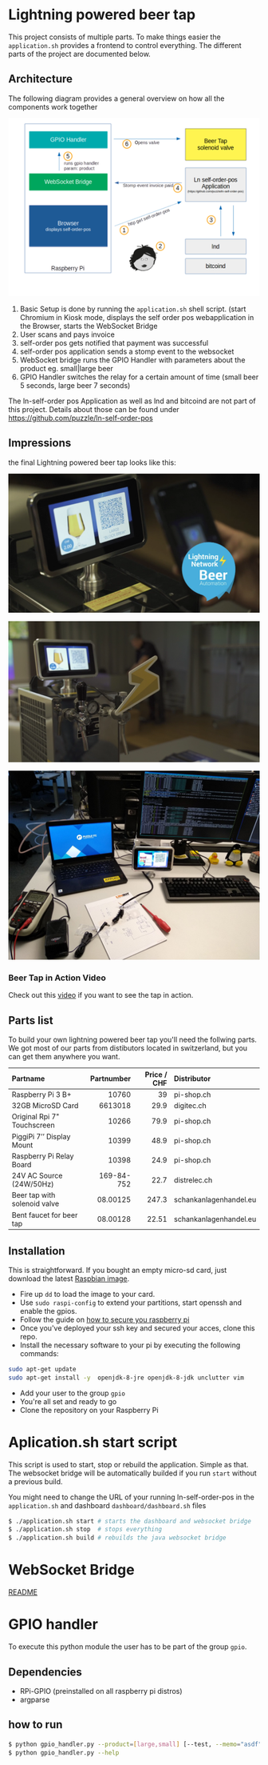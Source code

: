 # Lightning powered beer tap

This project consists of multiple parts. To make things easier the `application.sh` provides a frontend to control everything. The different parts of the project are documented below.

## Architecture

The following diagram provides a general overview on how all the components work together

![Architecture](./graphics/architecture.png)


1. Basic Setup is done by running the `application.sh` shell script. (start Chromium in Kiosk mode, displays the self order pos webapplication in the Browser, starts the WebSocket Bridge
1. User scans and pays invoice
1. self-order pos gets notified that payment was successful
1. self-order pos application sends a stomp event to the websocket
1. WebSocket bridge runs the GPIO Handler with parameters about the product eg. small|large beer
1. GPIO Handler switches the relay for a certain amount of time (small beer 5 seconds, large beer 7 seconds)

The ln-self-order pos Application as well as lnd and bitcoind are not part of this project. Details about those can be found under https://github.com/puzzle/ln-self-order-pos

## Impressions

the final Lightning powered beer tap looks like this:

![Architecture](./graphics/lightning-beer-tap1.png)

![Architecture](./graphics/lightning-beer-tap2.png)

![Architecture](./graphics/lightning-beer-tap3.jpg)

### Beer Tap in Action Video

Check out this [video](https://twitter.com/puzzleitc/status/1054770838984122368) if you want to see the tap in action.


## Parts list

To build your own lightning powered beer tap you'll need the follwing parts. We got most of our parts from distibutors located in switzerland, but you can get them anywhere you want.

| **Partname**                    | **Partnumber** | **Price / CHF**   |  **Distributor**          |
| :------------------------------ | --------------:| ----------------: | :------------------------ |
| Raspberry Pi 3 B+               |  10760         |  39               |  pi-shop.ch               |
| 32GB MicroSD Card               |  6613018       |  29.9             |  digitec.ch               |
| Original Rpi 7" Touchscreen     |  10266         |  79.9             |  pi-shop.ch               |
| PiggiPi 7’’ Display Mount       |  10399         |  48.9             |  pi-shop.ch               |
| Raspberry Pi Relay Board        |  10398         |  24.9             |  pi-shop.ch               |
| 24V AC Source (24W/50Hz)        |  169-84-752    |  22.7             |  distrelec.ch             |
| Beer tap with solenoid valve    |  08.00125      |  247.3            |  schankanlagenhandel.eu   |
| Bent faucet for beer tap        |  08.00128      |  22.51            |  schankanlagenhandel.eu   |

## Installation

This is straightforward. If you bought an empty micro-sd card, just download the latest [Raspbian image](https://www.raspberrypi.org/downloads/raspbian/).
* Fire up `dd` to load the image to your card.
* Use `sudo raspi-config` to extend your partitions, start openssh and enable the gpios.
* Follow the guide on [how to secure you raspberry pi](https://www.raspberrypi.org/documentation/configuration/security.md)
* Once you've deployed your ssh key and secured your acces, clone this repo.
* Install the necessary software to your pi by executing the following commands:
```bash
sudo apt-get update
sudo apt-get install -y  openjdk-8-jre openjdk-8-jdk unclutter vim
```
* Add your user to the group `gpio`
* You're all set and ready to go
* Clone the repository on your Raspberry Pi

# Aplication.sh start script

This script is used to start, stop or rebuild the application. Simple as that.
The websocket bridge will be automatically builded if you run `start` without a
previous build.

You might need to change the URL of your running ln-self-order-pos in the `application.sh` and dashboard `dashboard/dashboard.sh` files

```bash
$ ./application.sh start # starts the dashboard and websocket bridge
$ ./application.sh stop  # stops everything
$ ./application.sh build # rebuilds the java websocket bridge
```

# WebSocket Bridge

[README](./websocket_bridge/README.md)

# GPIO handler

To execute this python module the user has to be part of the group `gpio`.

## Dependencies

* RPi-GPIO (preinstalled on all raspberry pi distros)
* argparse

## how to run

```bash
$ python gpio_handler.py --product=[large,small] [--test, --memo="asdf"]
$ python gpio_handler.py --help
```

